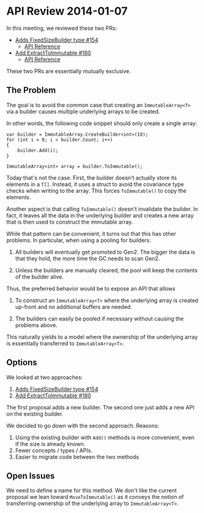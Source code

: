 # API Review 2014-01-07

In this meeting, we reviewed these two PRs:

* [Adds FixedSizeBuilder type #154](https://github.com/dotnet/corefx/pull/154)
    - [API Reference](immutable-builder.md)
* [Add ExtractToImmutable #180](https://github.com/dotnet/corefx/pull/180)
    - [API Reference](immutable-extract.md)

These two PRs are essentially mutually exclusive.

## The Problem

The goal is to avoid the common case that creating an `ImmutableArray<T>` via a
builder causes multiple underlying arrays to be created.

In other words, the following code snippet should only create a single array:

```CSharp
var builder = ImmutableArray.CreateBuilder<int>(10);
for (int i = 0; i < builder.Count; i++)
{
    builder.Add(i);
}

ImmutableArray<int> array = builder.ToImmutable();
```

Today that's not the case. First, the builder doesn't actually store its
elements in a `T[]`. Instead, it uses a struct to avoid the covariance type
checks when writing to the array. This forces `ToImmutable()` to copy the
elements.

Another aspect is that calling `ToImmutable()` doesn't invalidate the builder.
In fact, it leaves all the data in the underlying builder and creates a new
array that is then used to construct the immutable array.

While that pattern can be convenient, it turns out that this has other problems.
In particular, when using a pooling for builders:

1. All builders will eventually get promoted to Gen2. The bigger the data is
   that they hold, the more time the GC needs to scan Gen2.

2. Unless the builders are manually cleared, the pool will keep the contents
   of the builder alive.

Thus, the preferred behavior would be to expose an API that allows

1. To construct an `ImmutableArray<T>` where the underlying array is created
   up-front and no additional buffers are needed.

2. The builders can easily be pooled if necessary without causing the problems
   above.

This naturally yields to a model where the ownership of the underlying array
is essentially transferred to `ImmutableArray<T>`.

## Options

We looked at two approaches:

1. [Adds FixedSizeBuilder type #154](https://github.com/dotnet/corefx/pull/154)
2. [Add ExtractToImmutable #180](https://github.com/dotnet/corefx/pull/180)

The first proposal adds a new builder. The second one just adds a new API on
the existing builder.

We decided to go down with the second approach. Reasons:

1. Using the existing builder with `Add()` methods is more convenient, even
   if the size is already known.
2. Fewer concepts / types / APIs.
3. Easier to migrate code between the two methods

## Open Issues

We need to define a name for this method. We don't like the current proposal
we lean toward `MoveToImmutable()` as it conveys the notion of transferring
ownership of the underlying array to `ImmutableArray<T>`.